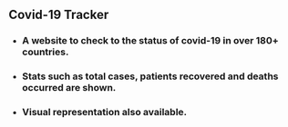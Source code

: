 ## Covid-19 Tracker

* ### A website to check to the status of covid-19 in over 180+ countries.
* ### Stats such as total cases, patients recovered and deaths occurred are shown.
* ### Visual representation also available.
